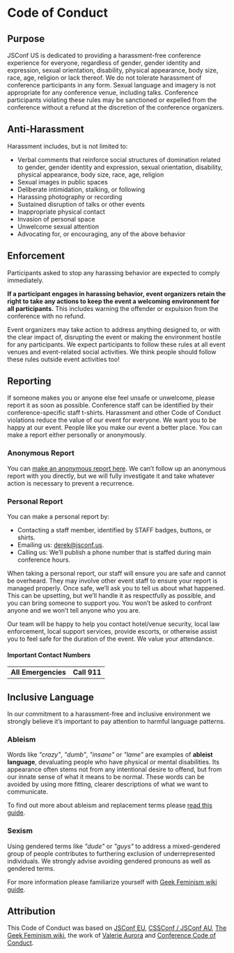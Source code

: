 # Code of Conduct

## Purpose

JSConf US is dedicated to providing a harassment-free conference experience for everyone, regardless of gender, gender identity and expression, sexual orientation, disability, physical appearance, body size, race, age, religion or lack thereof. We do not tolerate harassment of conference participants in any form. Sexual language and imagery is not appropriate for any conference venue, including talks. Conference participants violating these rules may be sanctioned or expelled from the conference without a refund at the discretion of the conference organizers.

## Anti-Harassment

Harassment includes, but is not limited to:

*   Verbal comments that reinforce social structures of domination related to gender, gender identity and expression, sexual orientation, disability, physical appearance, body size, race, age, religion
*   Sexual images in public spaces
*   Deliberate intimidation, stalking, or following
*   Harassing photography or recording
*   Sustained disruption of talks or other events
*   Inappropriate physical contact
*   Invasion of personal space
*   Unwelcome sexual attention
*   Advocating for, or encouraging, any of the above behavior

## Enforcement

Participants asked to stop any harassing behavior are expected to comply immediately.

**If a participant engages in harassing behavior, event organizers retain the right to take any actions to keep the event a welcoming environment for all participants.** This includes warning the offender or expulsion from the conference with no refund.

Event organizers may take action to address anything designed to, or with the clear impact of, disrupting the event or making the environment hostile for any participants. We expect participants to follow these rules at all event venues and event-related social activities. We think people should follow these rules outside event activities too!

## Reporting

If someone makes you or anyone else feel unsafe or unwelcome, please report it as soon as possible. Conference staff can be identified by their conference-specific staff t-shirts. Harassment and other Code of Conduct violations reduce the value of our event for everyone. We want you to be happy at our event. People like you make our event a better place. You can make a report either personally or anonymously.

### Anonymous Report

You can [make an anonymous report here][2018-report-form]. We can’t follow up an anonymous report with you directly, but we will fully investigate it and take whatever action is necessary to prevent a recurrence.

### Personal Report

You can make a personal report by:

*   Contacting a staff member, identified by STAFF badges, buttons, or shirts.
*   Emailing us: [derek@jsconf.us](mailto:derek@jsconf.us).
*   Calling us: We’ll publish a phone number that is staffed during main conference hours.

When taking a personal report, our staff will ensure you are safe and cannot be overheard. They may involve other event staff to ensure your report is managed properly. Once safe, we’ll ask you to tell us about what happened. This can be upsetting, but we’ll handle it as respectfully as possible, and you can bring someone to support you. You won’t be asked to confront anyone and we won’t tell anyone who you are.

Our team will be happy to help you contact hotel/venue security, local law enforcement, local support services, provide escorts, or otherwise assist you to feel safe for the duration of the event. We value your attendance.

#### Important Contact Numbers

| | |
|-------------------------------|--------------------------------------------------|
| **All Emergencies**           | **Call 911**                                     |


## Inclusive Language

In our commitment to a harassment-free and inclusive environment we strongly believe it’s important to pay attention to harmful language patterns.

### Ableism

Words like *"crazy"*, *"dumb"*, *"insane"* or *"lame"* are examples of **ableist language**, devaluating people who have physical or mental disabilities. Its appearance often stems not from any intentional desire to offend, but from our innate sense of what it means to be normal. These words can be avoided by using more fitting, clearer descriptions of what we want to communicate.

To find out more about ableism and replacement terms please [read this guide](http://www.autistichoya.com/p/ableist-words-and-terms-to-avoid.html).

### Sexism

Using gendered terms like *"dude"* or *"guys"* to address a mixed-gendered group of people contributes to furthering exclusion of underrepresented individuals. We strongly advise avoiding gendered pronouns as well as gendered terms.

For more information please familiarize yourself with [Geek Feminism wiki guide](http://geekfeminism.wikia.com/wiki/Nonsexist_language).

## Attribution

This Code of Conduct was based on [JSConf EU](https://2018.jsconf.eu), [CSSConf / JSConf AU](http://2018.jsconfau.com/), [The Geek Feminism wiki](http://geekfeminism.wikia.com/wiki/Conference_anti-harassment/Policy), the work of [Valerie Aurora](https://frameshiftconsulting.com/code-of-conduct-training/) and [Conference Code of Conduct](http://confcodeofconduct.com/).

[2018-report-form]: https://docs.google.com/forms/d/e/1FAIpQLSfiRU8yyHYVE0TDST3TNzYYQvibxfozxhP0tJXm97vr0exHig/viewform?usp=sf_link
